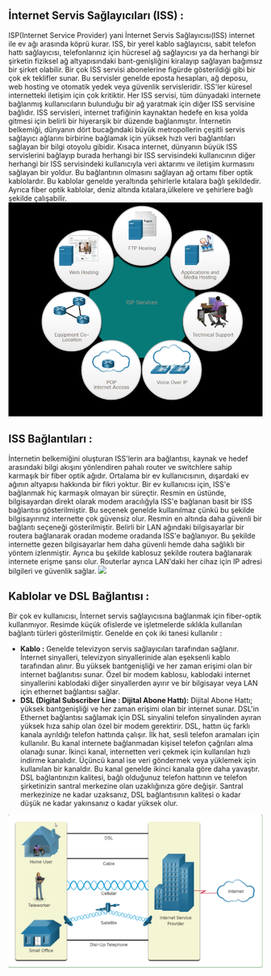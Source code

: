 ## İnternet Servis Sağlayıcıları (ISS) : 
ISP(Internet Service Provider) yani İnternet Servis Sağlayıcısı(ISS) internet ile ev ağı arasında köprü kurar. ISS, bir yerel kablo sağlayıcısı, sabit telefon hattı sağlayıcısı, telefonlarınız için hücresel ağ sağlayıcısı ya da herhangi bir şirketin fiziksel ağ altyapısındaki bant-genişliğini kiralayıp sağlayan bağımsız bir şirket olabilir. Bir çok ISS servisi abonelerine figürde gösterildiği gibi bir çok ek teklifler sunar. Bu servisler genelde eposta hesapları, ağ deposu, web hosting ve otomatik yedek veya güvenlik servisleridir.
ISS'ler küresel internetteki iletişim için çok kritiktir. Her ISS servisi, tüm dünyadaki internete bağlanmış kullanıcıların bulunduğu bir ağ yaratmak için  diğer ISS servisine bağlıdır. ISS servisleri, internet trafiğinin kaynaktan hedefe en kısa yolda gitmesi için belirli bir hiyerarşik bir düzende bağlanmıştır. 
İnternetin belkemiği, dünyanın dört bucağındaki büyük metropollerin çeşitli servis sağlayıcı ağlarını birbirine bağlamak için yüksek hızlı veri bağlantıları sağlayan bir bilgi otoyolu gibidir. Kısaca internet, dünyanın büyük ISS servislerini bağlayıp burada herhangi bir ISS servisindeki kullanıcının diğer herhangi bir ISS servisindeki kullanıcıyla veri aktarımı ve iletişim kurmasını sağlayan bir yoldur. Bu bağlantının olmasını sağlayan ağ ortamı fiber optik kablolardır. Bu kablolar genelde yeraltında şehirlerle kıtalara bağlı şekildedir. Ayrıca fiber optik kablolar, deniz altında kıtalara,ülkelere ve şehirlere bağlı şekilde çalışabilir. 
<img src='./img/isp-additional-services.png'>

## ISS Bağlantıları : 
İnternetin belkemiğini oluşturan ISS'lerin ara bağlantısı, kaynak ve hedef arasındaki bilgi akışını yönlendiren pahalı router ve switchlere sahip karmaşık bir fiber optik ağıdır. Ortalama bir ev kullanıcısının, dışardaki ev ağının altyapısı hakkında bir fikri yoktur. Bir ev kullanıcısı için, ISS'e bağlanmak hiç karmaşık olmayan bir süreçtir.
Resmin en üstünde, bilgisayardan direkt olarak modem aracılığyla ISS'e bağlanan basit bir ISS bağlantısı gösterilmiştir. Bu seçenek genelde kullanılmaz çünkü bu şekilde bilgisayırınız internette çok güvensiz olur.
Resmin en altında daha güvenli bir bağlantı seçeneği gösterilmiştir. Belirli bir LAN ağındaki bilgisayarlar bir routera bağlanarak oradan modeme oradanda ISS'e bağlanıyor. Bu şekilde internette gezen bilgisayarlar hem daha güvenli hemde daha sağlıklı bir yöntem izlenmiştir. Ayrıca bu şekilde kablosuz şekilde routera bağlanarak internete erişme şansı olur. Routerlar ayrıca LAN'daki her cihaz için IP adresi bilgileri ve güvenlik sağlar.
<img src='./img/basic-iss-process.png'>
## Kablolar ve DSL Bağlantısı : 
Bir çok ev kullanıcısı, İnternet servis sağlayıcısına bağlanmak için fiber-optik kullanmıyor. Resimde küçük ofislerde ve işletmelerde sıklıkla kullanılan bağlantı türleri gösterilmiştir. Genelde en çok iki tanesi kullanılır : 
* **Kablo :** Genelde televizyon servis sağlayıcıları tarafından sağlanır. İnternet sinyalleri, televizyon sinyallerinide alan eşeksenli kablo tarafından alınır. Bu yüksek bantgenişliği ve her zaman erişimi olan bir internet bağlanıtısı sunar. Özel bir modem kablosu, kablodaki internet sinyallerini kablodaki diğer sinyallerden ayırır ve bir bilgisayar veya LAN için ethernet bağlantısı sağlar.
* **DSL (Digital Subscriber Line : Dijital Abone Hattı):** Dijital Abone Hattı; yüksek bantgenişliği ve her zaman erişimi olan bir internet sunar. DSL'in Ethernet bağlantısı sağlamak için DSL sinyalini telefon sinyalinden ayıran yüksek hıza sahip olan özel bir modem gerektirir. DSL, hattın üç farklı kanala ayrıldığı telefon hattında çalışır. İlk hat, sesli telefon aramaları için kullanılır. Bu kanal internete bağlanmadan kişisel telefon çağrıları alma olanağı sunar. İkinci kanal, internetten veri çekmek için kullanılan hızlı indirme kanalıdır. Üçüncü kanal ise veri göndermek veya yüklemek için kullanılan bir kanaldır. Bu kanal genelde ikinci kanala göre daha yavaştır. DSL bağlantınızın kalitesi, bağlı olduğunuz telefon hattının ve telefon şirketinizin santral merkezine olan uzaklığınıza göre değişir. Santral merkezinize ne kadar uzaksanız, DSL bağlantısının kalitesi o kadar düşük ne kadar yakınsanız o kadar yüksek olur. 
<img src='./img/basic-home-user-connection-options.png'>

